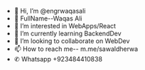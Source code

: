 - 👋 Hi, I’m @engrwaqasali
- 💞️ FullName--Waqas Ali
- 👀 I’m interested in WebApps/React
- 🌱 I’m currently learning BackendDev
- 💞️ I’m looking to collaborate on WebDev
- 📫 How to reach me-- m.me/sawaldherwa
-  ✆ Whatsapp +923484410838

<!---
sawaldherwa/sawaldherwa is a ✨ special ✨ repository because its `README.md` (this file) appears on your GitHub profile.
You can click the Preview link to take a look at your changes.
--->
